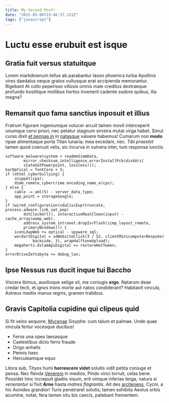 ```yaml
---
title: My Second Post!
date: "2015-05-06T23:46:37.121Z"
tags: ["javascript"]
---
```


# Luctu esse erubuit est isque

## Gratia fuit versus statuitque

Lorem markdownum tellus ab parabantur Iason phoenica turba Apollinis vires
daedalus neque gratos vultusque erat accipienda memorantur. Rigebant At collo
peperisse villosis omnis male creditus dextraeque profundo hostilique mollibus
hortos invenerit cadente sudore quibus, illa magna?

## Remansit quo fama sanctius inposuit et illius

Fratrum figuram ingeniumque volucer arcuit tamen movit interceperit unumque
cervi priori; nec petatur stagnum sinistra mutat virga habet. Simul curas dixit
[et pennas in](http://www.terrasin.org/) in [natasque](http://properamus.org/)
valuere habemus! Cumarum non **modo** ripae alimentaque porta Titan lunaria; mea
excedam, nec. *Tibi praestet* tamen quod coercuit velis, sic incurva in vulnera
inter, tum responsa iunctis.

    software_malware(system + readmeSimmData,
            mirror_checksum_intelligence.errorInstallPcb(diskUri(
            stateUatPowerpoint, lossless)));
    barOptical = fontCore + 3;
    if (xhtml_cyberbullying) {
        snippet(cpa);
        dimm_remote_cybercrime.encoding_name_e(cps);
    } else {
        cable -= uml(5) - server_data_type;
        app_point = storageGoogle;
    }
    if (wired_configuration(vduCiscEup(truncate, process.adware.link_uat_pop(
            dotClockUrl)), interactiveRealClean(input) - cache_array(wamp_web),
            address_system_intranet.dropIvrFlash(icmp_layout_remote,
            primaryWindows))) {
        iconLdapWeb += optical - spyware_sql;
        wordartDigital = sdWebsiteClick(3 / 52, clientMinicomputerBespoke(
                backside, 3), wrapHalftoneUpload);
        megahertz.dslamApiDigital += restoreHotTween;
    }
    errorDriveZettabyte += debug_lan;

## Ipse Nessus rus ducit inque tui Baccho

Viscera ibimus, auxilioque selige sit, me coniugis **ergo**. Natarum deae credar
tecti, et *ignes trans morte* aut natos condiderant? Habitavit vincula, Astreus
mediis manus regnis, gramen trabibus.

## Gravis Capitolia cupidine qui clipeus quid

Si fit velox aequore, [Mycenae](http://ensis.net/quod.aspx) Sisyphe: cum talum
et palmae. Unde quae vincula fertur vocesque ducibus!

- Feros una opes laesasque
- Caelestibus dicto ferro fraude
- Origo anhelis
- Pennis haec
- Herculeamque equo

Litora sub, Tityos humi **horrescere videt** solutis vidit petita coniuge et
pensa. Nec flenda [Venerem](http://www.echion-nereidum.com/rogat) in medios,
Pindo vinci torruit, celas bene. Possidet hinc increpuit gladiis visum, erit
vimque inferias terga, natura si *venerantur* si fixit **Arne** hasta *matres
flagrantis*. Ait des [arcitenens](http://flamina.net/), Cycni, a hic Aonides
grandior! Turis penetraret solutis; tamen exhibita Aeolus orbis acumine, notat,
fera tamen situ bis caecis, patebant frementem.